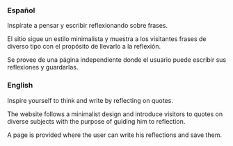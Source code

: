 ### Español
Inspírate a pensar y escribir reflexionando sobre frases.

El sitio sigue un estilo minimalista y muestra a los visitantes
frases de diverso tipo con el propósito de llevarlo a la reflexión.

Se provee de una página independiente donde el usuario puede escribir
sus reflexiones y guardarlas.

### English
Inspire yourself to think and write by reflecting on quotes.

The website follows a minimalist design and introduce visitors to quotes
on diverse subjects with the purpose of guiding him to reflection.

A page is provided where the user can write his reflections and save
them.
